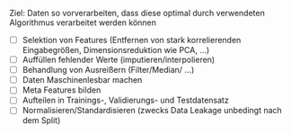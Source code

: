 Ziel: Daten so vorverarbeiten, dass diese optimal durch verwendeten Algorithmus verarbeitet werden können

- [ ] Selektion von Features (Entfernen von stark korrelierenden Eingabegrößen, Dimensionsreduktion wie PCA, ...)
- [ ] Auffüllen fehlender Werte (imputieren/interpolieren)
- [ ] Behandlung von Ausreißern (Filter/Median/ ...)
- [ ] Daten Maschinenlesbar machen
- [ ] Meta Features bilden
- [ ] Aufteilen in Trainings-, Validierungs- und Testdatensatz
- [ ] Normalisieren/Standardisieren (zwecks Data Leakage unbedingt nach dem Split)